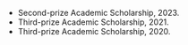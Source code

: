 
- Second-prize Academic Scholarship, 2023. 
- Third-prize Academic Scholarship, 2021.
- Third-prize Academic Scholarship, 2020.